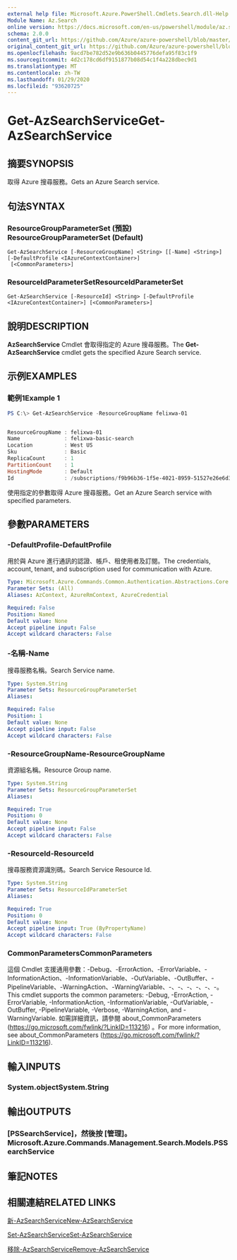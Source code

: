 ```yaml
---
external help file: Microsoft.Azure.PowerShell.Cmdlets.Search.dll-Help.xml
Module Name: Az.Search
online version: https://docs.microsoft.com/en-us/powershell/module/az.search/get-azsearchservice
schema: 2.0.0
content_git_url: https://github.com/Azure/azure-powershell/blob/master/src/Search/Search/help/Get-AzSearchService.md
original_content_git_url: https://github.com/Azure/azure-powershell/blob/master/src/Search/Search/help/Get-AzSearchService.md
ms.openlocfilehash: 9acd7be782d52e9b636b0445776defa95f83c1f9
ms.sourcegitcommit: 4d2c178cd6df9151877b08d54c1f4a228dbec9d1
ms.translationtype: MT
ms.contentlocale: zh-TW
ms.lasthandoff: 01/29/2020
ms.locfileid: "93620725"
---
```

# <span data-ttu-id="d60ed-101">Get-AzSearchService</span><span class="sxs-lookup"><span data-stu-id="d60ed-101">Get-AzSearchService</span></span>

## <span data-ttu-id="d60ed-102">摘要</span><span class="sxs-lookup"><span data-stu-id="d60ed-102">SYNOPSIS</span></span>
<span data-ttu-id="d60ed-103">取得 Azure 搜尋服務。</span><span class="sxs-lookup"><span data-stu-id="d60ed-103">Gets an Azure Search service.</span></span>

## <span data-ttu-id="d60ed-104">句法</span><span class="sxs-lookup"><span data-stu-id="d60ed-104">SYNTAX</span></span>

### <span data-ttu-id="d60ed-105">ResourceGroupParameterSet (預設) </span><span class="sxs-lookup"><span data-stu-id="d60ed-105">ResourceGroupParameterSet (Default)</span></span>
```
Get-AzSearchService [-ResourceGroupName] <String> [[-Name] <String>] [-DefaultProfile <IAzureContextContainer>]
 [<CommonParameters>]
```

### <span data-ttu-id="d60ed-106">ResourceIdParameterSet</span><span class="sxs-lookup"><span data-stu-id="d60ed-106">ResourceIdParameterSet</span></span>
```
Get-AzSearchService [-ResourceId] <String> [-DefaultProfile <IAzureContextContainer>] [<CommonParameters>]
```

## <span data-ttu-id="d60ed-107">說明</span><span class="sxs-lookup"><span data-stu-id="d60ed-107">DESCRIPTION</span></span>
<span data-ttu-id="d60ed-108">**AzSearchService** Cmdlet 會取得指定的 Azure 搜尋服務。</span><span class="sxs-lookup"><span data-stu-id="d60ed-108">The **Get-AzSearchService** cmdlet gets the specified Azure Search service.</span></span>

## <span data-ttu-id="d60ed-109">示例</span><span class="sxs-lookup"><span data-stu-id="d60ed-109">EXAMPLES</span></span>

### <span data-ttu-id="d60ed-110">範例1</span><span class="sxs-lookup"><span data-stu-id="d60ed-110">Example 1</span></span>
```powershell
PS C:\> Get-AzSearchService -ResourceGroupName felixwa-01


ResourceGroupName : felixwa-01
Name              : felixwa-basic-search
Location          : West US
Sku               : Basic
ReplicaCount      : 1
PartitionCount    : 1
HostingMode       : Default
Id                : /subscriptions/f9b96b36-1f5e-4021-8959-51527e26e6d3/resourceGroups/felixwa-01/providers/Microsoft.Search/searchServices/felixwa-basic-search
```

<span data-ttu-id="d60ed-111">使用指定的參數取得 Azure 搜尋服務。</span><span class="sxs-lookup"><span data-stu-id="d60ed-111">Get an Azure Search service with specified parameters.</span></span>

## <span data-ttu-id="d60ed-112">參數</span><span class="sxs-lookup"><span data-stu-id="d60ed-112">PARAMETERS</span></span>

### <span data-ttu-id="d60ed-113">-DefaultProfile</span><span class="sxs-lookup"><span data-stu-id="d60ed-113">-DefaultProfile</span></span>
<span data-ttu-id="d60ed-114">用於與 Azure 進行通訊的認證、帳戶、租使用者及訂閱。</span><span class="sxs-lookup"><span data-stu-id="d60ed-114">The credentials, account, tenant, and subscription used for communication with Azure.</span></span>

```yaml
Type: Microsoft.Azure.Commands.Common.Authentication.Abstractions.Core.IAzureContextContainer
Parameter Sets: (All)
Aliases: AzContext, AzureRmContext, AzureCredential

Required: False
Position: Named
Default value: None
Accept pipeline input: False
Accept wildcard characters: False
```

### <span data-ttu-id="d60ed-115">-名稱</span><span class="sxs-lookup"><span data-stu-id="d60ed-115">-Name</span></span>
<span data-ttu-id="d60ed-116">搜尋服務名稱。</span><span class="sxs-lookup"><span data-stu-id="d60ed-116">Search Service name.</span></span>

```yaml
Type: System.String
Parameter Sets: ResourceGroupParameterSet
Aliases:

Required: False
Position: 1
Default value: None
Accept pipeline input: False
Accept wildcard characters: False
```

### <span data-ttu-id="d60ed-117">-ResourceGroupName</span><span class="sxs-lookup"><span data-stu-id="d60ed-117">-ResourceGroupName</span></span>
<span data-ttu-id="d60ed-118">資源組名稱。</span><span class="sxs-lookup"><span data-stu-id="d60ed-118">Resource Group name.</span></span>

```yaml
Type: System.String
Parameter Sets: ResourceGroupParameterSet
Aliases:

Required: True
Position: 0
Default value: None
Accept pipeline input: False
Accept wildcard characters: False
```

### <span data-ttu-id="d60ed-119">-ResourceId</span><span class="sxs-lookup"><span data-stu-id="d60ed-119">-ResourceId</span></span>
<span data-ttu-id="d60ed-120">搜尋服務資源識別碼。</span><span class="sxs-lookup"><span data-stu-id="d60ed-120">Search Service Resource Id.</span></span>

```yaml
Type: System.String
Parameter Sets: ResourceIdParameterSet
Aliases:

Required: True
Position: 0
Default value: None
Accept pipeline input: True (ByPropertyName)
Accept wildcard characters: False
```

### <span data-ttu-id="d60ed-121">CommonParameters</span><span class="sxs-lookup"><span data-stu-id="d60ed-121">CommonParameters</span></span>
<span data-ttu-id="d60ed-122">這個 Cmdlet 支援通用參數：-Debug、-ErrorAction、-ErrorVariable、-InformationAction、-InformationVariable、-OutVariable、-OutBuffer、-PipelineVariable、-WarningAction、-WarningVariable、-、-、-、-、-、-。</span><span class="sxs-lookup"><span data-stu-id="d60ed-122">This cmdlet supports the common parameters: -Debug, -ErrorAction, -ErrorVariable, -InformationAction, -InformationVariable, -OutVariable, -OutBuffer, -PipelineVariable, -Verbose, -WarningAction, and -WarningVariable.</span></span> <span data-ttu-id="d60ed-123">如需詳細資訊，請參閱 about_CommonParameters (https://go.microsoft.com/fwlink/?LinkID=113216) 。</span><span class="sxs-lookup"><span data-stu-id="d60ed-123">For more information, see about_CommonParameters (https://go.microsoft.com/fwlink/?LinkID=113216).</span></span>

## <span data-ttu-id="d60ed-124">輸入</span><span class="sxs-lookup"><span data-stu-id="d60ed-124">INPUTS</span></span>

### <span data-ttu-id="d60ed-125">System.object</span><span class="sxs-lookup"><span data-stu-id="d60ed-125">System.String</span></span>

## <span data-ttu-id="d60ed-126">輸出</span><span class="sxs-lookup"><span data-stu-id="d60ed-126">OUTPUTS</span></span>

### <span data-ttu-id="d60ed-127">[PSSearchService]，然後按 [管理]。</span><span class="sxs-lookup"><span data-stu-id="d60ed-127">Microsoft.Azure.Commands.Management.Search.Models.PSSearchService</span></span>

## <span data-ttu-id="d60ed-128">筆記</span><span class="sxs-lookup"><span data-stu-id="d60ed-128">NOTES</span></span>

## <span data-ttu-id="d60ed-129">相關連結</span><span class="sxs-lookup"><span data-stu-id="d60ed-129">RELATED LINKS</span></span>

[<span data-ttu-id="d60ed-130">新-AzSearchService</span><span class="sxs-lookup"><span data-stu-id="d60ed-130">New-AzSearchService</span></span>](./New-AzSearchService.md)

[<span data-ttu-id="d60ed-131">Set-AzSearchService</span><span class="sxs-lookup"><span data-stu-id="d60ed-131">Set-AzSearchService</span></span>](./Set-AzSearchService.md)

[<span data-ttu-id="d60ed-132">移除-AzSearchService</span><span class="sxs-lookup"><span data-stu-id="d60ed-132">Remove-AzSearchService</span></span>](./Remove-AzSearchService.md)